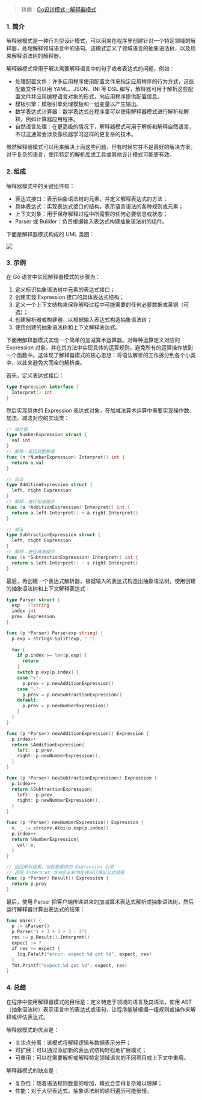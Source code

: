 > 转摘：[Go设计模式--解释器模式](https://mp.weixin.qq.com/s/8v0UZWygCvkbye4Y0P-3sQ)

### 1. 简介

解释器模式是一种行为型设计模式，可以用来在程序里创建针对一个特定领域的解释器，处理解释领域语言中的语句。该模式定义了领域语言的抽象语法树，以及用来解释语法树的解释器。

解释器模式常用于解决需要解释语言中的句子或者表达式的问题，例如：

* 处理配置文件：许多应用程序使用配置文件来指定应用程序的行为方式，这些配置文件可以用 YAML、JSON、INI 等 DSL 编写，解释器可用于解析这些配置文件并应用编程语言对象的形式，向应用程序提供配置信息。
* 模板引擎：模板引擎处理模板和一组变量以产生输出。
* 数学表达式计算器：数学表达式在程序里可以使用解释器模式进行解析和解释，例如计算器应用程序。
* 自然语言处理：在更高级的情况下，解释器模式可用于解析和解释自然语言，不过这通常会涉及像机器学习这样的更复杂的技术。

虽然解释器模式可以用来解决上面这些问题，但有时候它并不是最好的解决方案。对于复杂的语言，使用特定的解析库或工具或其他设计模式可能更有效。

### 2. 组成

解释器模式中的关键组件有：

* 表达式接口：表示抽象语法树的元素，并定义解释表达式的方法；
* 具体表达式：实现表达式接口的结构，表示语言语法的各种规则或元素；
* 上下文对象：用于保存解释过程中所需要的任何必要信息或状态；
* Parser 或 Builder：负责根据输入表达式构建抽象语法树的组件。

下面是解释器模式构成的 UML 类图：

![](https://cnd.qiniu.lin07ux.cn/markdown/577824956ac6fb1623f4d1e4d5e5e8e9.jpg)

### 3. 示例

在 Go 语言中实现解释器模式的步骤为：

1. 定义标识抽象语法树中元素的表达式接口；
2. 创建实现 Expression 接口的具体表达式结构；
3. 定义一个上下文结构来保存解释过程中可能需要的任何必要数据或黄铜（可选）；
4. 创建解析器或构建器，以根据输入表达式构造抽象语法树；
5. 使用创建的抽象语法树和上下文解释表达式。

下面用解释器模式实现一个简单的加减算术运算器。对每种运算定义对应的 Expression 对象，并在其方法中实现具体的运算规则，避免所有的运算操作放到一个函数中。这体现了解释器模式的核心思想：将语法解析的工作拆分到各个小类中，以此来避免大而全的解析类。

首先，定义表达式接口：

```go
type Expression interface {
  Interpret() int
}
```

然后实现具体的 Expression 表达式对象，在加减法算术运算中需要实现操作数、加法、减法对应的实现类：

```go
// 操作数
type NumberExpression struct {
  val int
}
// 解释：返回其整数值
func (n *NumberExpression) Interpret() int {
  return n.val
}

// 加法
type AdditionExpression struct {
  left, right Expression
}
// 解释：进行加法操作
func (a *AdditionExpression) Interpret() int {
  return a.left.Interpret() + a.right.Interpret()
}

// 减法
type SubtractionExpression struct {
  left, right Expression
}
// 解释：进行减法操作
func (s *SubtractionExpression) Interpret() int {
  return s.left.Interpret() - s.right.Interpret()
}
```

最后，再创建一个表达式解析器，根据输入的表达式构造出抽象语法树，使用创建的抽象语法树和上下文解释表达式：

```go
type Parser struct {
  exp   []string
  index int
  prev  Expression
}

func (p *Parser) Parse(exp string) {
  p.exp = strings.Split(exp, " ")
  
  for {
    if p.index >= len(p.exp) {
      return
    }
    switch p.exp[p.index] {
    case "+":
      p.prev = p.newAdditionExpression()
    case "-":
      p.prev = p.newSubtractionExpression()
    default:
      p.prev = p.newNumberExpression()
    }
  }
}

func (p *Parser) newAdditionExpression() Expression {
  p.index++
  return &AdditionExpression{
    left:  p.prev,
    right: p.newNumberExpression(),
  }
}

func (p *Parser) newSubtractionExpression() Expression {
  p.index++
  return &SubtractionExpression{
    left:  p.prev,
    right: p.newNumberExpression(),
  }
}

func (p *Parser) newNumberExpression() Expression {
  v, _ := strconv.Atoi(p.exp[p.index])
  p.index++
  return &NumberExpression{
    val: v,
  }
}

// 返回解析结果，也就是最终的 Expression 引用
// 调用 Interpret 方法会从右向左递归计算出公式结果
func (p *Parser) Result() Expression {
  return p.prev
}
```

最后，使用 Parser 把客户端传递进来的加减算术表达式解析成抽象语法树，然后运行解释器计算出表达式的结果：

```go
func main() {
  p := &Parser{}
  p.Parse("1 + 3 + 3 + 3 - 3")
  res := p.Result().Interpret()
  expect := 7
  if res != expect {
    log.Fatalf("error: expect %d got %d", expect, res)
  }
  fmt.Printf("expect %d got %d", expect, res)
}
```

### 4. 总结

在程序中使用解释器模式的目标是：定义特定于领域的语言及其语法，使用 AST（抽象语法树）表示语言中的表达式或语句，让程序能够根据一组规则或操作来解释或评估表达式。

解释器模式的优点是：

* 关注点分离：该模式将解释逻辑与数据表示分开；
* 可扩展：可以通过添加新的表达式结构轻松地扩展模式；
* 可重用：可以在需要解析或解释特定领域语言的不同项目或上下文中重用。

解释器模式的缺点是：

* 复杂性：随着语法规则数量的增加，模式会变得复杂难以理解；
* 性能：对于大型表达式，抽象语法树的递归遍历可能很慢。